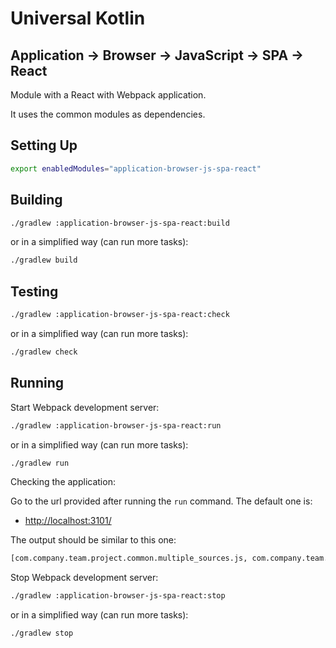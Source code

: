 # Universal Kotlin

## Application -> Browser -> JavaScript -> SPA -> React

Module with a React with Webpack application.

It uses the common modules as dependencies.

<!--
## Screenshot

## Architecture

### Targets

### Source Sets
-->

## Setting Up

```bash
export enabledModules="application-browser-js-spa-react"
```

## Building

```bash
./gradlew :application-browser-js-spa-react:build
```

or in a simplified way (can run more tasks):

```bash
./gradlew build
```

## Testing

```bash
./gradlew :application-browser-js-spa-react:check
```

or in a simplified way (can run more tasks):

```bash
./gradlew check
```

## Running

Start Webpack development server:

```bash
./gradlew :application-browser-js-spa-react:run
```

or in a simplified way (can run more tasks):

```bash
./gradlew run
```

Checking the application:

Go to the url provided after running the `run` command. The default one is:

- [http://localhost:3101/](http://localhost:3101/)

The output should be similar to this one:

```bash
[com.company.team.project.common.multiple_sources.js, com.company.team.project.common.single_source.js.common, com.company.team.project.application.browser.js.spa.react]
```

Stop Webpack development server:

```bash
./gradlew :application-browser-js-spa-react:stop
```

or in a simplified way (can run more tasks):

```bash
./gradlew stop
```
